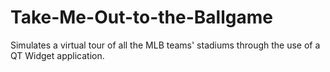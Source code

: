 # Take-Me-Out-to-the-Ballgame
Simulates a virtual tour of all the MLB teams' stadiums through the use of a QT Widget application.

